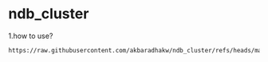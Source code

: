 # ndb_cluster
1.how to use?
```bash
https://raw.githubusercontent.com/akbaradhakw/ndb_cluster/refs/heads/main/ndb.sh && chmod +x ndb.sh && ./ndb.sh
